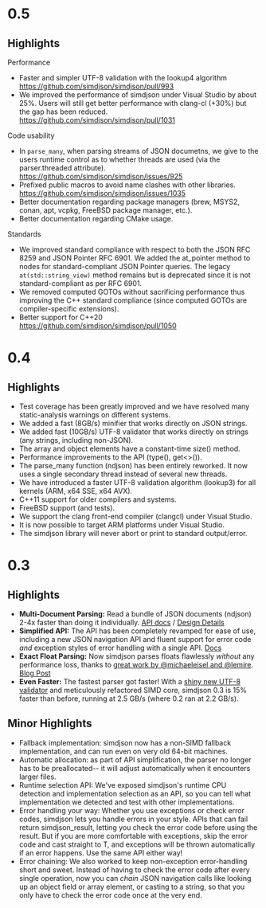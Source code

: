 # 0.5

## Highlights

Performance
* Faster and simpler UTF-8 validation with the lookup4 algorithm https://github.com/simdjson/simdjson/pull/993
* We improved the performance of simdjson under Visual Studio by about 25%. Users will still get better performance with clang-cl (+30%) but the gap has been reduced. https://github.com/simdjson/simdjson/pull/1031

Code usability
* In `parse_many`, when parsing streams of JSON documetns, we give to the users runtime control as to whether threads are used (via the parser.threaded attribute). https://github.com/simdjson/simdjson/issues/925
* Prefixed public macros to avoid name clashes with other libraries. https://github.com/simdjson/simdjson/issues/1035
* Better documentation regarding package managers (brew, MSYS2, conan, apt, vcpkg, FreeBSD package manager, etc.).
* Better documentation regarding  CMake usage.

Standards
* We improved standard compliance with respect to both the JSON RFC 8259 and JSON Pointer RFC 6901. We added the at_pointer method to nodes for standard-compliant JSON Pointer queries. The legacy `at(std::string_view)` method remains but is deprecated since it is not standard-compliant as per  RFC 6901.
* We removed computed GOTOs without sacrificing performance thus improving the C++ standard compliance (since computed GOTOs are compiler-specific extensions).
* Better support for C++20 https://github.com/simdjson/simdjson/pull/1050

# 0.4

## Highlights

- Test coverage has been greatly improved and we have resolved many static-analysis warnings on different systems.
- We added a fast (8GB/s) minifier that works directly on JSON strings.
- We added fast (10GB/s) UTF-8 validator that works directly on strings (any strings, including non-JSON).
- The array and object elements have a constant-time size() method.
- Performance improvements to the API (type(), get<>()).
- The parse_many function (ndjson) has been entirely reworked. It now uses a single secondary thread instead of several new threads.
- We have introduced a faster UTF-8 validation algorithm (lookup3) for all kernels (ARM, x64 SSE, x64 AVX).
- C++11 support for older compilers and systems.
- FreeBSD support (and tests).
- We support the clang front-end compiler (clangcl) under Visual Studio.
- It is now possible to target ARM platforms under Visual Studio.
- The simdjson library will never abort or print to standard output/error.

# 0.3

## Highlights

- **Multi-Document Parsing:** Read a bundle of JSON documents (ndjson) 2-4x faster than doing it
  individually. [API docs](https://github.com/simdjson/simdjson/blob/master/doc/basics.md#newline-delimited-json-ndjson-and-json-lines) / [Design Details](https://github.com/simdjson/simdjson/blob/master/doc/parse_many.md)
- **Simplified API:** The API has been completely revamped for ease of use, including a new JSON
  navigation API and fluent support for error code *and* exception styles of error handling with a
  single API. [Docs](https://github.com/simdjson/simdjson/blob/master/doc/basics.md#the-basics-loading-and-parsing-json-documents)
- **Exact Float Parsing:** Now simdjson parses floats flawlessly *without* any performance loss,
  thanks to [great work by @michaeleisel and @lemire](https://github.com/simdjson/simdjson/pull/558).
  [Blog Post](https://lemire.me/blog/2020/03/10/fast-float-parsing-in-practice/)
- **Even Faster:** The fastest parser got faster! With a [shiny new UTF-8 validator](https://github.com/simdjson/simdjson/pull/387)
  and meticulously refactored SIMD core, simdjson 0.3 is 15% faster than before, running at 2.5 GB/s
  (where 0.2 ran at 2.2 GB/s).

## Minor Highlights

- Fallback implementation: simdjson now has a non-SIMD fallback implementation, and can run even on
  very old 64-bit machines.
- Automatic allocation: as part of API simplification, the parser no longer has to be preallocated--
  it will adjust automatically when it encounters larger files.
- Runtime selection API: We've exposed simdjson's runtime CPU detection and implementation selection
  as an API, so you can tell what implementation we detected and test with other implementations.
- Error handling your way: Whether you use exceptions or check error codes, simdjson lets you handle
  errors in your style. APIs that can fail return simdjson_result<T>, letting you check the error
  code before using the result. But if you are more comfortable with exceptions, skip the error code
  and cast straight to T, and exceptions will be thrown automatically if an error happens. Use the
  same API either way!
- Error chaining: We also worked to keep non-exception error-handling short and sweet. Instead of
  having to check the error code after every single operation, now you can *chain* JSON navigation
  calls like looking up an object field or array element, or casting to a string, so that you only
  have to check the error code once at the very end.
